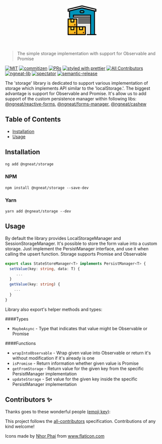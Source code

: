 <p align="center">
 <img width="20%" height="20%" src="./logo.svg">
</p>

<br />

> The simple storage implementation with support for Observable and Promise

[![MIT](https://img.shields.io/packagist/l/doctrine/orm.svg?style=flat-square)]()
[![commitizen](https://img.shields.io/badge/commitizen-friendly-brightgreen.svg?style=flat-square)]()
[![PRs](https://img.shields.io/badge/PRs-welcome-brightgreen.svg?style=flat-square)]()
[![styled with prettier](https://img.shields.io/badge/styled_with-prettier-ff69b4.svg?style=flat-square)](https://github.com/prettier/prettier)
[![All Contributors](https://img.shields.io/badge/all_contributors-0-orange.svg?style=flat-square)](#contributors-)
[![ngneat-lib](https://img.shields.io/badge/made%20with-%40ngneat%2Flib-ad1fe3?logo=angular)](https://github.com/ngneat/lib)
[![spectator](https://img.shields.io/badge/tested%20with-spectator-2196F3.svg?style=flat-square)]()
[![semantic-release](https://img.shields.io/badge/%20%20%F0%9F%93%A6%F0%9F%9A%80-semantic--release-e10079.svg)](https://github.com/semantic-release/semantic-release)


The 'storage' library is dedicated to support various implementation of storage which implements API similar to the 'localStorage.'. The biggest advantage is support for Observable and Promise. It's allow us to add support of the custom persistence manager within following libs: [@ngneat/reactive-forms](https://github.com/ngneat/reactive-forms), [@ngneat/forms-manager](https://github.com/ngneat/forms-manager), [@ngneat/cashew](https://github.com/ngneat/cashew)

## Table of Contents

- [Installation](#installation)
- [Usage](#usage)

## Installation

`ng add @ngneat/storage`

### NPM

`npm install @ngneat/storage --save-dev`

### Yarn

`yarn add @ngneat/storage --dev`


## Usage

By default the library provides LocalStorageManager and SessionStorageManager. It's possible to store the form value into a custom storage. Just implement the PersistManager interface, and use it when calling the upsert function. Storage supports Promise and Observable

```ts
export class StateStoreManager<T> implements PersistManager<T> {
  setValue(key: string, data: T) {
     ...
  }
  getValue(key: string) {
    ...
  }
}
```

Library also export's helper methods and types: 

####Types
- `MaybeAsync` - Type that indicates that value might be Observable or Promise

####Functions
- `wrapIntoObservable` - Wrap given value into Observable or return it's without modification if it's already is one
- `isPromise` - Return information whether given value is Promise
- `getFromStorage` - Return value for the given key from the specific PersistManager implementation
- `updateStorage` - Set value for the given key inside the specific PersistManager implementation
## Contributors ✨

Thanks goes to these wonderful people ([emoji key](https://allcontributors.org/docs/en/emoji-key)):

<!-- ALL-CONTRIBUTORS-LIST:START - Do not remove or modify this section -->
<!-- prettier-ignore-start -->
<!-- markdownlint-disable -->
<!-- markdownlint-enable -->
<!-- prettier-ignore-end -->

<!-- ALL-CONTRIBUTORS-LIST:END -->

This project follows the [all-contributors](https://github.com/all-contributors/all-contributors) specification. Contributions of any kind welcome!

<div>Icons made by <a href="https://www.flaticon.com/authors/nhor-phai" title="Nhor Phai">Nhor Phai</a> from <a href="https://www.flaticon.com/" title="Flaticon">www.flaticon.com</a></div>
